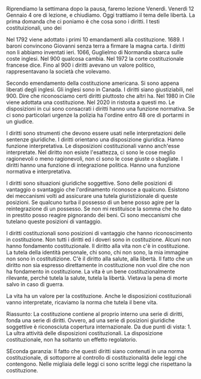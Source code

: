 Riprendiamo la settimana dopo la pausa, faremo lezione Venerdì. Venerdì 12 Gennaio 4 ore di lezione, e chiudiamo. Oggi trattiamo il tema delle libertà. La prima domanda che ci poniamo è che cosa sono i diritti. I testi costituizionali, uno dei 

Nel 1792 viene adottato i primi 10 emandamenti alla costituzione. 1689. I baroni convincono Giovanni senza terra a firmare la magna carta. I diritti non li abbiamo inventati ieri. 1066, Guglielmo di Normandia sbarca sulle coste inglesi. Nel 900 qualcosa cambia. Nel 1972 la corte costituzionale francese dice. Fino al 900 i diritti avevano un valore politico, rappresentavano la società che volevamo. 

Secondo emendamento della costituzione americana. Si sono appena liberati degli inglesi. Gli inglesi sono in Canada. I diritti siano giustiziabili, nel 900. Dire che riconosciamo certi diritti piuttosto che altri ha. Nel 1980 in Cile viene adottata una costituzione. Nel 2020 in ristosta a questi mo. Le disposizioni in cui sono consacrati i diritti hanno una funzione normativa. Se ci sono particolari urgenze la polizia ha l'ordine entro 48 ore di portarmi in un giudice.  

I diritti sono strumenti che devono essere usati nelle interpretazioni delle sentenze giuridiche. I diritti orientano una disposizione giuridica. Hanno funzione interpretativa. Le disposizioni costituzionali vanno anch'esse interpretate. Nel diritto non esiste l'esattezza, ci sono le cose meglio ragionevoli o meno ragionevoli, non ci sono le cose giuste o sbagliate. I diritti hanno una funzione di integrazione politica. Hanno una funzione normativa e interpretativa. 

I diritti sono situazioni giuridiche soggettive. Sono delle posizioni di vantaggio o svantaggio che l'ordinamento riconosce a qualcuno. Esistono dei meccanismi volti ad assicurare una tutela giuristizionale di queste posizioni. Se qualcuno turba il possesso di un bene posso agire per la reintegrazione di un possesso. Se non mi restituisce la somma che ho dato in prestito posso reagire pignorando dei beni. Ci sono meccanismi che tutelano queste posizioni di vantaggio. 

I diritti costituzionali sono posizioni di vantaggio che hanno riconoscimento in costituzione. Non tutti i diritti ed i doveri sono in costituzione. Alcuni non hanno fondamento costituzionale. Il diritto alla vita non c'è in costituzione. La tutela della identità personale, chi sono, chi non sono, la mia immagine non sono in costitutizione. C'è il diritto alla salute, alla libertà. Il fatto che un diritto non sia espresso direttamente in costituzione non vuol dire che non ha fondamento in costituzione. La vita è un bene costituzionalmente rilevante, perché tutela la salute, tutela la libertà. Vietava la pena di morte salvo in caso di guerra. 

La vita ha un valore per la costituzione. Anche le disposizioni costituzionali vanno interpretate, ricaviamo la norma che tutela il bene vita. 

Riassunto: La costituzione contiene al proprio interno una serie di diritti, fonda una serie di diritti. Ovvero, ad una serie di posizioni giuridiche soggettive è riconosciuta copertura internazionale. Da due punti di vista: 1. La ultra attività delle disposizioni costituzionali. La disposizione costituzionale, non ha soltanto un  effetto regolatorio.

SEconda garanzia: Il fatto che questi diritti siano contenuti in una norma costituzionale, di sottoporre al controllo di costituzionalità delle leggi che contengono. Nelle migliaia delle leggi ci sono scritte leggi che rispettano la costituzione. 
